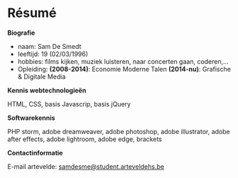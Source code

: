 # Résumé

**Biografie**
* naam: Sam De Smedt
* leeftijd: 19 (02/03/1996)
* hobbies: films kijken, muziek luisteren, naar concerten gaan, coderen,...
* Opleiding:
   **(2008-2014)**: Economie Moderne Talen
   **(2014-nu)**: Grafische & Digitale Media
 	
**Kennis webtechnologieën**

HTML, CSS, basis Javascrip, basis jQuery

**Softwarekennis**

PHP storm, adobe dreamweaver, adobe photoshop, adobe illustrator, adobe after effects, adobe lightroom, adobe edge, brackets

**Contactinformatie**

E-mail artevelde: samdesme@student.arteveldehs.be